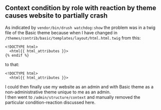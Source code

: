 ## Context condition by role with reaction by theme causes website to partially crash

As indicated by `vendor/bin/drush watchdog:show` the problem was in a twig file of the Basic theme because when I have changed in `/themes/contrib/basic/templates/layout/html.html.twig` from this:

```twig
<!DOCTYPE html>
  <html{{ html_attributes }}>
{% endif %}
```

to that:

```twig
<!DOCTYPE html>
  <html{{ html_attributes }}>
```

I could then finally use my website as an admin and with Basic theme as a non-administrative theme unique to me as an admin.<br>
I then went to `/admin/structure/context` and manually removed the particular condition-reaction discussed here.
